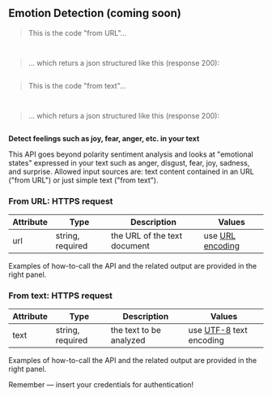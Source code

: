 ## Emotion Detection (coming soon)

> This is the code "from URL"...

```python
```

```shell
```



>... which returs a json structured like this (response 200):

```json
```


> This is the code "from text"...

```python
```


```shell
```

>... which returs a json structured like this (response 200):

```json
```




**Detect feelings such as joy, fear, anger, etc. in your text**

This API goes beyond polarity sentiment analysis and looks at "emotional states" expressed in your text such as anger, disgust, fear, joy, sadness, and surprise. 
Allowed input sources are: text content contained in an URL ("from URL") or just simple text ("from text").


### From URL: HTTPS request 


Attribute | Type | Description | Values |
--------- | ------- | ----------- | ------ |
url | string, required | the URL of the text document | use [URL encoding](http://www.url-encode-decode.com/) |

Examples of how-to-call the API and the related output are provided in the right panel.

### From text: HTTPS request


Attribute | Type | Description | Values |
--------- | ------- | ----------- | ------ |
text | string, required | the text to be analyzed |  use [UTF-8](https://en.wikipedia.org/wiki/UTF-8) text encoding |

Examples of how-to-call the API and the related output are provided in the right panel.


<aside class="success">
Remember — insert your credentials for authentication!
</aside>

